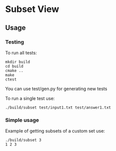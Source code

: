 # Subset View

## Usage

### Testing

To run all tests:

```shell
mkdir build
cd build
cmake ..
make
ctest
```

You can use test/gen.py for generating new tests

To run a single test use:

```shell
./build/subset test/input1.txt test/answer1.txt
```

### Simple usage

Example of getting subsets of a custom set use:

```shell
./build/subset 3
1 2 3
```

